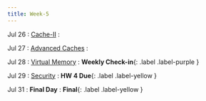 ```yaml
---
title: Week-5
---
```


Jul 26
: [Cache-II](#)
  : 


Jul 27
: [Advanced Caches](#)
  : 

Jul 28
: [Virtual Memory](#)
  : **Weekly Check-in**{: .label .label-purple }

Jul 29
: [Security](#)
  : **HW 4 Due**{: .label .label-yellow }


Jul 31
: **Final Day**
  : **Final**{: .label .label-yellow }

